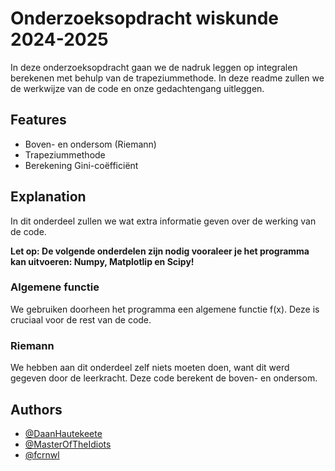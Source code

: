 
# Onderzoeksopdracht wiskunde 2024-2025

In deze onderzoeksopdracht gaan we de nadruk leggen op integralen berekenen met behulp van de trapeziummethode. In deze readme zullen we de werkwijze van de code en onze gedachtengang uitleggen.



## Features

- Boven- en ondersom (Riemann)
- Trapeziummethode
- Berekening Gini-coëfficiënt

## Explanation
In dit onderdeel zullen we wat extra informatie geven over de werking van de code.

**Let op: De volgende onderdelen zijn nodig vooraleer je het programma kan uitvoeren: Numpy, Matplotlip en Scipy!**

### Algemene functie
We gebruiken doorheen het programma een algemene functie f(x). Deze is cruciaal voor de rest van de code.

### Riemann
We hebben aan dit onderdeel zelf niets moeten doen, want dit werd gegeven door de leerkracht. Deze code berekent de boven- en ondersom.




 
## Authors

- [@DaanHautekeete](https://github.com/DaanHautekeete)
- [@MasterOfTheIdiots](https://github.com/MasterOfTheIdiots)
- [@fcrnwl](https://github.com/fcrnwl)
